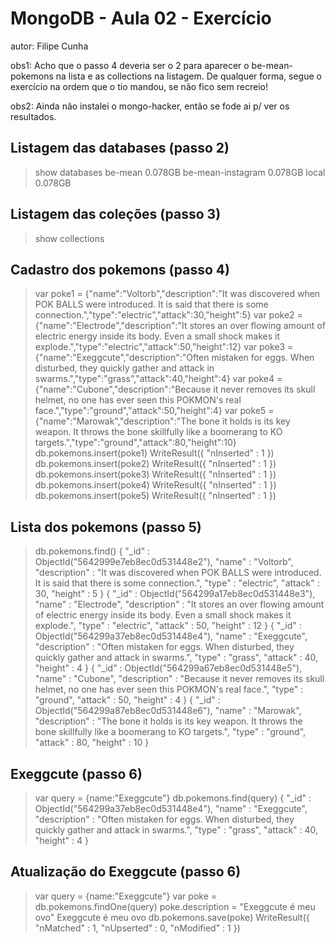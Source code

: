 # MongoDB - Aula 02 - Exercício
autor: Filipe Cunha

obs1: Acho que o passo 4 deveria ser o 2 para aparecer o be-mean-pokemons na lista e as collections na listagem. De qualquer forma, segue o exercício na ordem que o tio mandou, se não fico sem recreio!

obs2: Ainda não instalei o mongo-hacker, então se fode ai p/ ver os resultados.


## Listagem das databases (passo 2)
> show databases
be-mean            0.078GB
be-mean-instagram  0.078GB
local              0.078GB


## Listagem das coleções (passo 3)
> show collections


## Cadastro dos pokemons (passo 4)
> var poke1 = {"name":"Voltorb","description":"It was discovered when POK BALLS were introduced. It is said that there is some connection.","type":"electric","attack":30,"height":5}
> var poke2 = {"name":"Electrode","description":"It stores an over flowing amount of electric energy inside its body. Even a small shock makes it explode.","type":"electric","attack":50,"height":12}
> var poke3 = {"name":"Exeggcute","description":"Often mistaken for eggs. When disturbed, they quickly gather and attack in swarms.","type":"grass","attack":40,"height":4}
> var poke4 = {"name":"Cubone","description":"Because it never removes its skull helmet, no one has ever seen this POKMON's real face.","type":"ground","attack":50,"height":4}
> var poke5 = {"name":"Marowak","description":"The bone it holds is its key weapon. It throws the bone skillfully like a boomerang to KO targets.","type":"ground","attack":80,"height":10}
> db.pokemons.insert(poke1)
WriteResult({ "nInserted" : 1 })
> db.pokemons.insert(poke2)
WriteResult({ "nInserted" : 1 })
> db.pokemons.insert(poke3)
WriteResult({ "nInserted" : 1 })
> db.pokemons.insert(poke4)
WriteResult({ "nInserted" : 1 })
> db.pokemons.insert(poke5)
WriteResult({ "nInserted" : 1 })


## Lista dos pokemons (passo 5)
> db.pokemons.find()
{ "_id" : ObjectId("5642999e7eb8ec0d531448e2"), "name" : "Voltorb", "description" : "It was discovered when POK BALLS were introduced. It is said that there is some connection.", "type" : "electric", "attack" : 30, "height" : 5 }
{ "_id" : ObjectId("564299a17eb8ec0d531448e3"), "name" : "Electrode", "description" : "It stores an over flowing amount of electric energy inside its body. Even a small shock makes it explode.", "type" : "electric", "attack" : 50, "height" : 12 }
{ "_id" : ObjectId("564299a37eb8ec0d531448e4"), "name" : "Exeggcute", "description" : "Often mistaken for eggs. When disturbed, they quickly gather and attack in swarms.", "type" : "grass", "attack" : 40, "height" : 4 }
{ "_id" : ObjectId("564299a67eb8ec0d531448e5"), "name" : "Cubone", "description" : "Because it never removes its skull helmet, no one has ever seen this POKMON's real face.", "type" : "ground", "attack" : 50, "height" : 4 }
{ "_id" : ObjectId("564299a87eb8ec0d531448e6"), "name" : "Marowak", "description" : "The bone it holds is its key weapon. It throws the bone skillfully like a boomerang to KO targets.", "type" : "ground", "attack" : 80, "height" : 10 }
> 


## Exeggcute (passo 6)
> var query = {name:"Exeggcute"}
> db.pokemons.find(query)
{ "_id" : ObjectId("564299a37eb8ec0d531448e4"), "name" : "Exeggcute", "description" : "Often mistaken for eggs. When disturbed, they quickly gather and attack in swarms.", "type" : "grass", "attack" : 40, "height" : 4 }


## Atualização do Exeggcute (passo 6)
> var query = {name:"Exeggcute"}
> var poke = db.pokemons.findOne(query)
> poke.description = "Exeggcute é meu ovo"
Exeggcute é meu ovo
> db.pokemons.save(poke)
WriteResult({ "nMatched" : 1, "nUpserted" : 0, "nModified" : 1 })